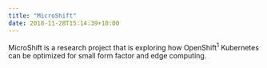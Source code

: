 ```yaml
---
title: "MicroShift"
date: 2018-11-28T15:14:39+10:00
---
```


MicroShift is a research project that is exploring how OpenShift<sup>1</sup> Kubernetes can be optimized for small form factor and edge computing.
